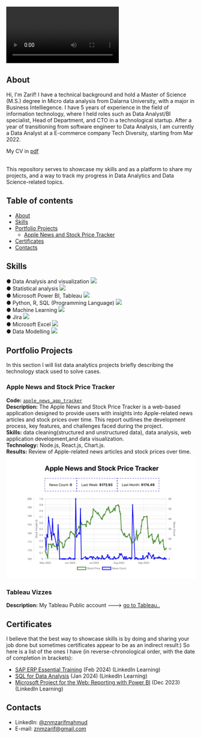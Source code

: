 ![Cover Photo](./images/zarif-cover-video.mp4)

## About

Hi, I'm Zarif! I have a technical background and hold a Master of Science (M.S.) degree in Micro data analysis from Dalarna University, with a major in Business Intelliegence. I have 5 years of experience in the field of information technology, where I held roles such as Data Analyst/BI specialist, Head of Department, and CTO in a technological startup. After a year of transitioning from software engineer to Data Analysis, I am currently a Data Analyst at a E-commerce company Tech Diversity, starting from Mar 2022.
 
My CV in [pdf](https://github.com/zarifshawon/Portfolio/blob/main/Zarif-Mahmud.pdf) 

<br>
This repository serves to showcase my skills and as a platform to share my projects, and a way to track my progress in Data Analytics and Data Science-related topics.  
<br>
  

## Table of contents
- [About](#about)
- [Skills](#skills)
- [Portfolio Projects](#portfolio-projects)
	+ [Apple News and Stock Price Tracker](#apple-news-and-stock-price-tracker)
- [Certificates](#certificates)
- [Contacts](#contacts)
  
## Skills
● Data Analysis and visualization ![](https://geps.dev/progress/90?dangerColor=800000&warningColor=ff9900&successColor=0000FF)<br>
● Statistical analysis  ![](https://geps.dev/progress/90?dangerColor=800000&warningColor=ff9900&successColor=0000FF)<br>
● Microsoft Power BI, Tableau  ![](https://geps.dev/progress/90?dangerColor=800000&warningColor=ff9900&successColor=0000FF)<br>
● Python, R, SQL (Programming Language)  ![](https://geps.dev/progress/90?dangerColor=800000&warningColor=ff9900&successColor=0000FF)<br>
● Machine Learning  ![](https://geps.dev/progress/90?dangerColor=800000&warningColor=ff9900&successColor=0000FF)<br>
● Jira  ![](https://geps.dev/progress/60?dangerColor=800000&warningColor=ff9900&successColor=0000FF)<br>
● Microsoft Excel  ![](https://geps.dev/progress/90?dangerColor=800000&warningColor=ff9900&successColor=0000FF)<br>
● Data Modelling  ![](https://geps.dev/progress/90?dangerColor=800000&warningColor=ff9900&successColor=0000FF)<br>


## Portfolio Projects
In this section I will list data analytics projects briefly describing the technology stack used to solve cases.

### Apple News and Stock Price Tracker
**Code:** [`apple_news_app_tracker`](https://github.com/zarifshawon/Apple-News-and-Stock-Price-Tracker)    
**Description:** The Apple News and Stock Price Tracker is a web-based application designed to provide users with insights into Apple-related news articles and stock prices over time. This report outlines the development process, key features, and challenges faced during the project.  
**Skills:** data cleaning(structured and unstructured data), data analysis, web application development,and data visualization.  
**Technology:** Node.js, React.js, Chart.js.  
**Results:** Review of Apple-related news articles and stock prices over time.<br>
![Apple-news-app-tracker](./images/apple-news-app-tracker.png)

### Tableau Vizzes
**Description:** My Tableau Public account ---> [go to Tableau..]()  
 

## Certificates
I believe that the best way to showcase skills is by doing and sharing your job done but sometimes certificates appear to be as an indirect result:) So here is a list of the ones I have (in reverse-chronological order, with the date of completion in brackets):
- [SAP ERP Essential Training](https://www.linkedin.com/learning/certificates/63b18a90c9c5487b8b5c8ee9852857566468494504645e6cd2b9c35c277d2902) (Feb 2024) (LinkedIn Learning)
- [SQL for Data Analysis](https://www.linkedin.com/learning/certificates/434f25173e514ca041ec4638f810980f6d314138b680c56e6820afb618108eb0) (Jan 2024) (LinkedIn Learning)
- [Microsoft Project for the Web: Reporting with Power BI](https://www.linkedin.com/learning/certificates/dcb29e9ba88221f279bcff4fde0daf5d9f112f31429f9a20fbc8154fc2c6b9d5) (Dec 2023) (LinkedIn Learning)


## Contacts
- LinkedIn: [@znmzarifmahmud](https://www.linkedin.com/in/znmzarifmahmud/)
- E-mail: znmzarif@gmail.com
